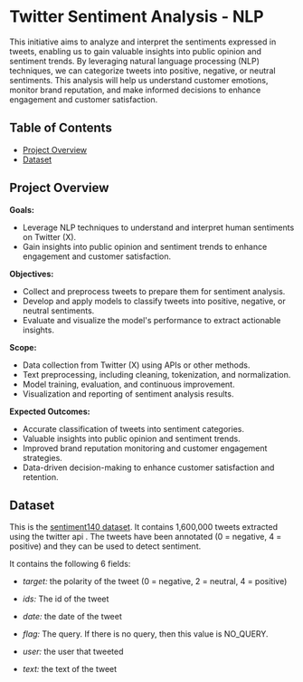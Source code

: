 # Twitter Sentiment Analysis - NLP
This initiative aims to analyze and interpret the sentiments expressed in tweets, enabling us to gain valuable insights into public opinion and sentiment trends. By leveraging natural language processing (NLP) techniques, we can categorize tweets into positive, negative, or neutral sentiments. This analysis will help us understand customer emotions, monitor brand reputation, and make informed decisions to enhance engagement and customer satisfaction.

## Table of Contents
- [Project Overview](#project-overview)
- [Dataset](#dataset)

## Project Overview
**Goals:**

- Leverage NLP techniques to understand and interpret human sentiments on Twitter (X).
- Gain insights into public opinion and sentiment trends to enhance engagement and customer satisfaction.

**Objectives:**

- Collect and preprocess tweets to prepare them for sentiment analysis.
- Develop and apply models to classify tweets into positive, negative, or neutral sentiments.
- Evaluate and visualize the model's performance to extract actionable insights.

**Scope:**

- Data collection from Twitter (X) using APIs or other methods.
- Text preprocessing, including cleaning, tokenization, and normalization.
- Model training, evaluation, and continuous improvement.
- Visualization and reporting of sentiment analysis results.

**Expected Outcomes:**

- Accurate classification of tweets into sentiment categories.
- Valuable insights into public opinion and sentiment trends.
- Improved brand reputation monitoring and customer engagement strategies.
- Data-driven decision-making to enhance customer satisfaction and retention.

## Dataset

This is the [sentiment140 dataset](https://www.kaggle.com/datasets/kazanova/sentiment140). It contains 1,600,000 tweets extracted using the twitter api . The tweets have been annotated (0 = negative, 4 = positive) and they can be used to detect sentiment.

It contains the following 6 fields:

- *target:* the polarity of the tweet (0 = negative, 2 = neutral, 4 = positive)

- *ids:* The id of the tweet

- *date:* the date of the tweet

- *flag:* The query. If there is no query, then this value is NO_QUERY.

- *user:* the user that tweeted

- *text:* the text of the tweet
